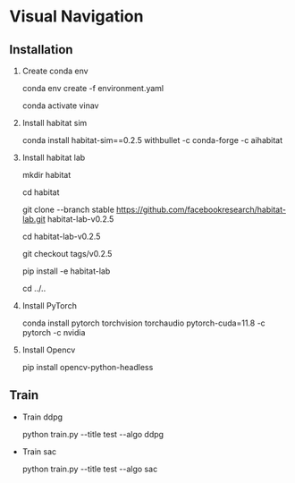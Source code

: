 # Visual Navigation

## Installation

1. Create conda env

    conda env create -f environment.yaml
    
    conda activate vinav

2. Install habitat sim

    conda install habitat-sim==0.2.5 withbullet -c conda-forge -c aihabitat

3. Install habitat lab

    mkdir habitat

    cd habitat

    git clone --branch stable https://github.com/facebookresearch/habitat-lab.git habitat-lab-v0.2.5

    cd habitat-lab-v0.2.5

    git checkout tags/v0.2.5

    pip install -e habitat-lab

    cd ../..

4. Install PyTorch

    conda install pytorch torchvision torchaudio pytorch-cuda=11.8 -c pytorch -c nvidia

5. Install Opencv

    pip install opencv-python-headless

## Train
- Train ddpg

    python train.py --title test --algo ddpg

- Train sac

    python train.py --title test --algo sac